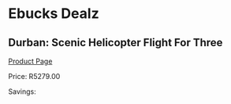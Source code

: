 
# Ebucks Dealz
## Durban: Scenic Helicopter Flight For Three
[Product Page](https://www.ebucks.com/web/shop/productSelected.do?prodId=223573647&catId=322194367)

Price: R5279.00

Savings: 


	